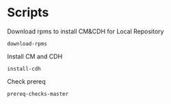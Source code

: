 # Scripts

Download rpms to install CM&CDH for Local Repository
```
download-rpms
```

Install CM and CDH
```
install-cdh
```

Check prereq
```
prereq-checks-master
```
